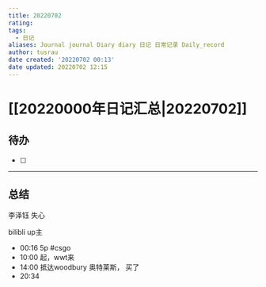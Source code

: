 ```yaml
---
title: 20220702
rating:
tags:
  - 日记
aliases: Journal journal Diary diary 日记 日常记录 Daily_record
author: tusrau
date created: '20220702 00:13'
date updated: 20220702 12:15
---
```


# [[20220000年日记汇总|20220702]]

## 待办

- [ ]

---

## 总结

李泽钰 失心

bilibli up主

- 00:16 5p #csgo
- 10:00 起，wwt来
- 14:00 抵达woodbury 奥特莱斯， 买了
- 20:34